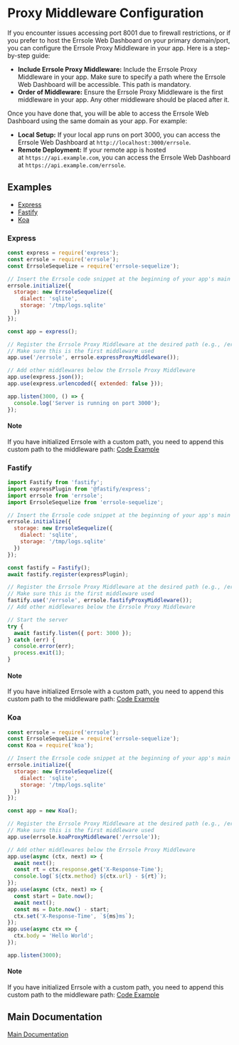 # Proxy Middleware Configuration

If you encounter issues accessing port 8001 due to firewall restrictions, or if you prefer to host the Errsole Web Dashboard on your primary domain/port, you can configure the Errsole Proxy Middleware in your app. Here is a step-by-step guide:

* **Include Errsole Proxy Middleware:** Include the Errsole Proxy Middleware in your app. Make sure to specify a path where the Errsole Web Dashboard will be accessible. This path is mandatory.
* **Order of Middleware:** Ensure the Errsole Proxy Middleware is the first middleware in your app. Any other middleware should be placed after it.

Once you have done that, you will be able to access the Errsole Web Dashboard using the same domain as your app. For example:

* **Local Setup:** If your local app runs on port 3000, you can access the Errsole Web Dashboard at `http://localhost:3000/errsole`.
* **Remote Deployment:** If your remote app is hosted at `https://api.example.com`, you can access the Errsole Web Dashboard at `https://api.example.com/errsole`.

## Examples

* [Express](#express)
* [Fastify](#fastify)
* [Koa](#koa)

### Express

```javascript
const express = require('express');
const errsole = require('errsole');
const ErrsoleSequelize = require('errsole-sequelize');

// Insert the Errsole code snippet at the beginning of your app's main file
errsole.initialize({
  storage: new ErrsoleSequelize({
    dialect: 'sqlite',
    storage: '/tmp/logs.sqlite'
  })
});

const app = express();

// Register the Errsole Proxy Middleware at the desired path (e.g., /errsole)
// Make sure this is the first middleware used
app.use('/errsole', errsole.expressProxyMiddleware());

// Add other middlewares below the Errsole Proxy Middleware
app.use(express.json());
app.use(express.urlencoded({ extended: false }));

app.listen(3000, () => {
  console.log('Server is running on port 3000');
});
```

#### Note

If you have initialized Errsole with a custom path, you need to append this custom path to the middleware path: [Code Example](/examples/proxy-middleware/express-custom-path.js)

### Fastify

```javascript
import Fastify from 'fastify';
import expressPlugin from '@fastify/express';
import errsole from 'errsole';
import ErrsoleSequelize from 'errsole-sequelize';

// Insert the Errsole code snippet at the beginning of your app's main file
errsole.initialize({
  storage: new ErrsoleSequelize({
    dialect: 'sqlite',
    storage: '/tmp/logs.sqlite'
  })
});

const fastify = Fastify();
await fastify.register(expressPlugin);

// Register the Errsole Proxy Middleware at the desired path (e.g., /errsole)
// Make sure this is the first middleware used
fastify.use('/errsole', errsole.fastifyProxyMiddleware());
// Add other middlewares below the Errsole Proxy Middleware

// Start the server
try {
  await fastify.listen({ port: 3000 });
} catch (err) {
  console.error(err);
  process.exit(1);
}
```

#### Note

If you have initialized Errsole with a custom path, you need to append this custom path to the middleware path: [Code Example](/examples/proxy-middleware/fastify-custom-path.mjs)

### Koa

```javascript
const errsole = require('errsole');
const ErrsoleSequelize = require('errsole-sequelize');
const Koa = require('koa');

// Insert the Errsole code snippet at the beginning of your app's main file
errsole.initialize({
  storage: new ErrsoleSequelize({
    dialect: 'sqlite',
    storage: '/tmp/logs.sqlite'
  })
});

const app = new Koa();

// Register the Errsole Proxy Middleware at the desired path (e.g., /errsole)
// Make sure this is the first middleware used
app.use(errsole.koaProxyMiddleware('/errsole'));

// Add other middlewares below the Errsole Proxy Middleware
app.use(async (ctx, next) => {
  await next();
  const rt = ctx.response.get('X-Response-Time');
  console.log(`${ctx.method} ${ctx.url} - ${rt}`);
});
app.use(async (ctx, next) => {
  const start = Date.now();
  await next();
  const ms = Date.now() - start;
  ctx.set('X-Response-Time', `${ms}ms`);
});
app.use(async ctx => {
  ctx.body = 'Hello World';
});

app.listen(3000);
```

#### Note

If you have initialized Errsole with a custom path, you need to append this custom path to the middleware path: [Code Example](/examples/proxy-middleware/koa-custom-path.js)

## Main Documentation

[Main Documentation](/README.md)
